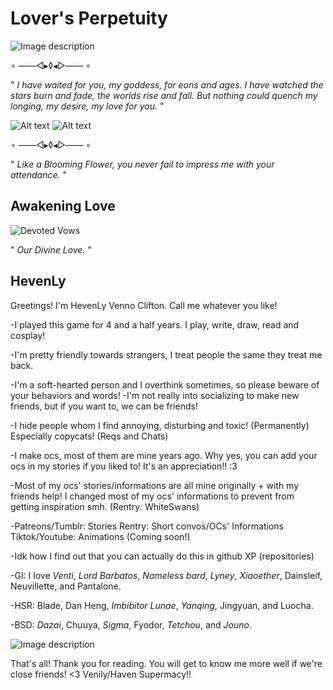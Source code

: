 # Lover's Perpetuity

![Image description](https://i.pinimg.com/originals/c8/ba/c5/c8bac54c9a235302eb084c6671b69770.gif)

∘ ——◅▸◊◂▻—— ∘

" *I have waited for you, my goddess, for eons and ages.*
*I have watched the stars burn and fade, the worlds rise and fall.*
*But nothing could quench my longing, my desire, my love for you.* " 

![Alt text](https://c10.patreonusercontent.com/4/patreon-media/p/post/98400124/d7fb6d6c43df4a6aa9148eff17697818/eyJ3Ijo2MjB9/1.gif?token-time=1709078400&token-hash=A4zBQbYgj9l7vPFSS8EbPLHMZUaC2GeGyKrFC9EGvfI%3D) ![Alt text](https://c10.patreonusercontent.com/4/patreon-media/p/post/98400124/64fd4deafee34b17a51c76bdba5aa0e9/eyJ3Ijo2MjB9/1.gif?token-time=1709078400&token-hash=fjZrp6Z1SDu0XEFZFtgB0HvDwebzlREIRh6kCCsIRRc%3D)

∘ ——◅▸◊◂▻—— ∘


" *Like a Blooming Flower, you never fail to impress me with your attendance.* "


## Awakening Love

![Devoted Vows](https://c10.patreonusercontent.com/4/patreon-media/p/post/93612181/d24ea7bfbc1c4a5ea3298420fc1117ca/eyJ3Ijo2MjB9/1.png?token-time=1709078400&token-hash=7noR5AB5CbYgb4gZcXxlxpWV5HRVPPQZclE_LOkQnqI%3D)

" *Our Divine Love.* "

## HevenLy

Greetings! I'm HevenLy Venno Clifton. Call me whatever you like!

-I played this game for 4 and a half years. I play, write, draw, read and cosplay!

-I'm pretty friendly towards strangers, I treat people the same they treat me back.

-I'm a soft-hearted person and I overthink sometimes, so please beware of your behaviors and words!
-I'm not really into socializing to make new friends, but if you want to, we can be friends!

-I hide people whom I find annoying, disturbing and toxic! (Permanently) Especially copycats! (Reqs and Chats)

-I make ocs, most of them are mine years ago. Why yes, you can add your ocs in my stories if you liked to! It's an 
appreciation!! :3

-Most of my ocs' stories/informations are all mine originally + with my friends help! I changed most of my ocs' informations to prevent from getting inspiration smh. (Rentry: WhiteSwans)

-Patreons/Tumblr: Stories Rentry: Short convos/OCs' Informations Tiktok/Youtube: Animations (Coming soon!)

-Idk how I find out that you can actually do this in github XP (repositories)

-GI: I love *Venti*, *Lord Barbatos*, *Nameless bard*, *Lyney*, *Xiaoether*, Dainsleif, Neuvillette, and Pantalone.

-HSR: Blade, Dan Heng, *Imbibitor Lunae*, *Yanqing*, Jingyuan, and Luocha.

-BSD: *Dazai*, Chuuya, *Sigma*, Fyodor, *Tetchou*, and *Jouno*.


![Image description](https://i.pinimg.com/originals/30/8a/1d/308a1d57a575a65816cce8380d0224e8.gif)


That's all! Thank you for reading. You will get to know me more well if we're close friends! <3
Venily/Haven Supermacy!!

